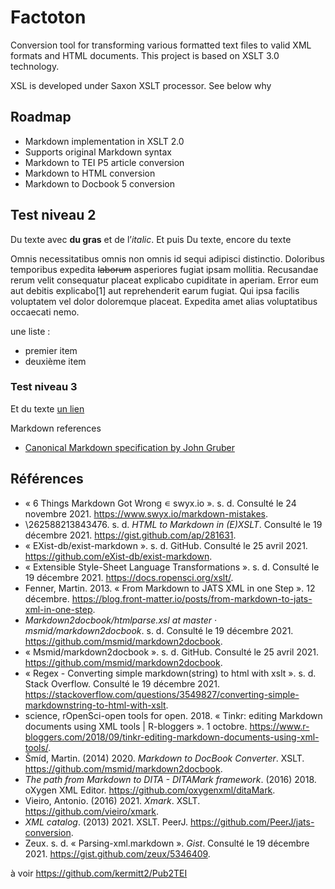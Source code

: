 # Factoton

Conversion tool for transforming various formatted text files to valid XML formats and HTML documents. This project is based on XSLT 3.0  technology.

XSL is developed under Saxon XSLT processor. See below why

## Roadmap

- Markdown implementation in XSLT 2.0
- Supports original Markdown syntax
- Markdown to TEI P5 article conversion
- Markdown to HTML conversion
- Markdown to Docbook 5 conversion

## Test niveau 2

Du texte avec **du gras** et de l’*italic*. Et puis
Du texte, encore du texte


Omnis necessitatibus omnis non omnis id sequi adipisci distinctio. Doloribus temporibus expedita ~~laborum~~ asperiores fugiat ipsam mollitia. Recusandae rerum velit consequatur placeat explicabo cupiditate in aperiam. Error eum aut debitis explicabo[1] aut reprehenderit earum fugiat. Qui ipsa facilis voluptatem vel dolor doloremque placeat. Expedita amet alias voluptatibus occaecati nemo.

une liste :

- premier item
- deuxième item

### Test niveau 3

Et du texte [un lien](url.extension)

Markdown references

- [Canonical Markdown specification by John Gruber](http://daringfireball.net/projects/markdown/syntax)

## Références

- « 6 Things Markdown Got Wrong ∊ swyx.io ». s. d. Consulté le 24 novembre 2021. https://www.swyx.io/markdown-mistakes.
- \262588213843476. s. d. *HTML to Markdown in (E)XSLT*. Consulté le 19 décembre 2021. https://gist.github.com/ap/281631.
- « EXist-db/exist-markdown ». s. d. GitHub. Consulté le 25 avril 2021. https://github.com/eXist-db/exist-markdown.
- « Extensible Style-Sheet Language Transformations ». s. d. Consulté le 19 décembre 2021. https://docs.ropensci.org/xslt/.
- Fenner, Martin. 2013. « From Markdown to JATS XML in one Step ». 12 décembre. https://blog.front-matter.io/posts/from-markdown-to-jats-xml-in-one-step.
- *Markdown2docbook/htmlparse.xsl at master · msmid/markdown2docbook*. s. d. Consulté le 19 décembre 2021. https://github.com/msmid/markdown2docbook.
- « Msmid/markdown2docbook ». s. d. GitHub. Consulté le 25 avril 2021. https://github.com/msmid/markdown2docbook.
- « Regex - Converting simple markdown(string) to html with xslt ». s. d. Stack Overflow. Consulté le 19 décembre 2021. https://stackoverflow.com/questions/3549827/converting-simple-markdownstring-to-html-with-xslt.
- science, rOpenSci-open tools for open. 2018. « Tinkr: editing Markdown documents using XML tools | R-bloggers ». 1 octobre. https://www.r-bloggers.com/2018/09/tinkr-editing-markdown-documents-using-xml-tools/.
- Šmíd, Martin. (2014) 2020. *Markdown to DocBook Converter*. XSLT. https://github.com/msmid/markdown2docbook.
- *The path from Markdown to DITA - DITAMark framework*. (2016) 2018. oXygen XML Editor. https://github.com/oxygenxml/ditaMark.
- Vieiro, Antonio. (2016) 2021. *Xmark*. XSLT. https://github.com/vieiro/xmark.
- *XML catalog*. (2013) 2021. XSLT. PeerJ. https://github.com/PeerJ/jats-conversion.
- Zeux. s. d. « Parsing-xml.markdown ». *Gist*. Consulté le 19 décembre 2021. https://gist.github.com/zeux/5346409.

à voir https://github.com/kermitt2/Pub2TEI

